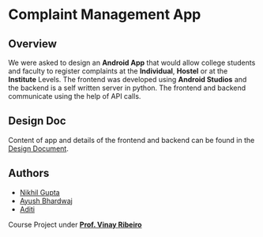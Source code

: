# Complaint Management App

## Overview
We were asked to design an **Android App** that would allow college students and faculty to register complaints at the **Individual**, **Hostel** or at the **Institute** Levels. The frontend was developed using **Android Studios** and the backend is a self written server in python. The frontend and backend communicate using the help of API calls.   

## Design Doc
Content of app and details of the frontend and backend can be found in the [Design Document](https://github.com/NikhilGupta1997/Complaint-Management-App/blob/master/DesignDoc/DesignDoc.pdf).

## Authors
* [Nikhil Gupta](https://github.com/NikhilGupta1997)
* [Ayush Bhardwaj](https://github.com/Ayushbh)
* [Aditi](https://github.com/aditi741997)

Course Project under [**Prof. Vinay Ribeiro**](http://www.cse.iitd.ac.in/~vinay/)
